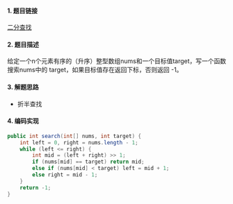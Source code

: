 

#### 1. 题目链接
[二分查找](https://leetcode-cn.com/problems/binary-search/)

#### 2. 题目描述
给定一个n个元素有序的（升序）整型数组nums和一个目标值target，写一个函数搜索nums中的 target，如果目标值存在返回下标，否则返回 -1。

#### 3. 解题思路

* 折半查找

#### 4. 编码实现
``` java
public int search(int[] nums, int target) {
    int left = 0, right = nums.length - 1;
    while (left <= right) {
        int mid = (left + right) >> 1;
        if (nums[mid] == target) return mid;
        else if (nums[mid] < target) left = mid + 1;
        else right = mid - 1;
    }        
    return -1;
}
```
